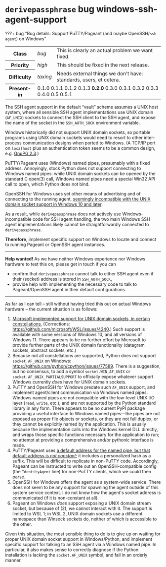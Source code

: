 # `derivepassphrase` bug windows-ssh-agent-support

???+ bug "Bug details: Support PuTTY/Pageant (and maybe OpenSSH/`ssh-agent`) on Windows"
    <table id="bug-summary" markdown>
        <tr><th scope=col>Class<td><i>bug</i><td>This is clearly an actual problem we want fixed.
        <tr><th scope=col>Priority<td><i>high</i><td>This should be fixed in the next release.
        <tr><th scope=col>Difficulty<td><i>taxing</i><td>Needs external things we don't have: standards, users, et cetera.
        <tr><th scope=col>Present-in<td colspan=2>0.1.0 0.1.1 0.1.2 0.1.3 <b>0.2.0</b> 0.3.0 0.3.1 0.3.2 0.3.3 0.4.0 0.5 0.5.1
    </table>

The SSH agent support in the default “vault” scheme assumes a UNIX host system, where all sensible SSH agent implementations use UNIX domain (`AF_UNIX`) sockets to connect the SSH client to the SSH agent, and expose the name of the socket in the `SSH_AUTH_SOCK` environment variable.

Windows historically did not support UNIX domain sockets, so portable programs using UNIX domain sockets would need to resort to other inter-process communication designs when ported to Windows. (A TCP/IP port on `localhost` plus an authentication token seems to be a common design, e.g. [GnuPG 2.3](https://lists.gnupg.org/pipermail/gnupg-devel/2021-March/034795.html).)

PuTTY/Pageant uses (Windows) named pipes, presumably with a fixed address.  Annoyingly, stock Python does not support connecting to Windows named pipes: while UNIX domain sockets can be opened by the standard C open(3) call, Windows named pipes need a special Win32 API call to open, which Python does not bind.

OpenSSH for Windows uses yet other means of advertising and of connecting to the running agent, [seemingly incompatible with the UNIX domain socket support in Windows 10 and later](https://github.com/PowerShell/Win32-OpenSSH/issues/1761).

As a result, while `derivepassphrase` does not actively use Windows-incompatible code for SSH agent handling, the two main Windows SSH agent implementations likely cannot be straightforwardly connected to `derivepassphrase`.

<b>Therefore</b>, implement specific support on Windows to locate and connect to running Pageant or OpenSSH agent instances.

---

<strong>Help wanted!</strong> As we have neither Windows experience nor Windows hardware to test this on, please get in touch if you can

- confirm that `derivepassphrase` cannot talk to either SSH agent even if their (socket) address is stored in `SSH_AUTH_SOCK`,
- provide help with implementing the necessary code to talk to Pageant/OpenSSH agent in their default configurations.

--------

As far as I can tell – still without having tried this out on actual Windows hardware – the current situation is as follows:

1. [Microsoft implemented support for UNIX domain sockets, in certain constellations.][ANNOUNCEMENT] (Corrections: https://github.com/microsoft/WSL/issues/4240.)  Such support is available with some versions of Windows 10, and all versions of Windows 11.  There appears to be no further effort by Microsoft to provide further parts of the UNIX domain functionality (datagram sockets, abstract sockets, etc.)
2. Because not all constellations are supported, Python does not support `socket.AF_UNIX` on Windows: https://github.com/python/cpython/issues/77589. There is a suggestion, but no consensus, to add a symbol `socket.WIN_AF_UNIX` or `socket.AF_UNIX_PARTIALSUPPORT` to officially expose whatever support Windows currently *does* have for UNIX domain sockets.
3. PuTTY and OpenSSH for Windows predate such `AF_UNIX` support, and implement agent/client communication via Windows named pipes.  Windows named pipes are not compatible with the low-level UNIX I/O layer (`read`, `write`, etc.), and are not supported by the Python standard library in any form.  There appears to be no current PyPI package providing a useful interface to Windows named pipes—the pipes are not exposed as proper file objects or sockets, or they are not full duplex, or they cannot be explicitly named by the application.  This is usually because the implementation calls into the Windows kernel DLL directly, and wraps those specific functions necessary for the application to run; no attempt at providing a comprehensive and/or pythonic interface is made.
4. PuTTY/Pageant uses [a default address for the named pipe, but that default address is *not constant*][PUTTY_PIPE_NAME]; it includes a personalized hash as a suffix.  This will be difficult to replicate in non-PuTTY code.  Accordingly, Pageant can be instructed to write out an OpenSSH-compatible config (the `IdentityAgent` line) for non-PuTTY clients, which we could then parse.
5. OpenSSH for Windows offers the agent as a system-wide service.  There does not seem to be any support for spawning the agent outside of this system service context.  I do not know how the agent's socket address is communicated (if it is non-constant at all).
6. Pageant on Windows *does* support exposing a UNIX domain stream socket, but because of (2), we cannot interact with it.  The support is limited to WSL 1; in WSL 2, UNIX domain sockets use a different namespace than Winsock sockets do, neither of which is accessible to the other.

Given this situation, the most sensible thing to do is to give up on waiting for proper UNIX domain socket support in Windows/Python, and implement specific support for talking to an SSH agent via a Windows named pipe.  In particular, it also makes sense to correctly diagnose if the Python installation is lacking the `socket.AF_UNIX` symbol, and fail in an orderly manner.

[ANNOUNCEMENT]: https://devblogs.microsoft.com/commandline/af_unix-comes-to-windows/
[PUTTY_PIPE_NAME]: https://git.tartarus.org/?p=simon/putty.git;a=blob;f=windows/utils/agent_named_pipe_name.c;h=aa64b3f60df455e06d6bc1b6c47923143b7a2dda;hb=a8601a72a918dfc2a8e8536a77139d7f37700044
